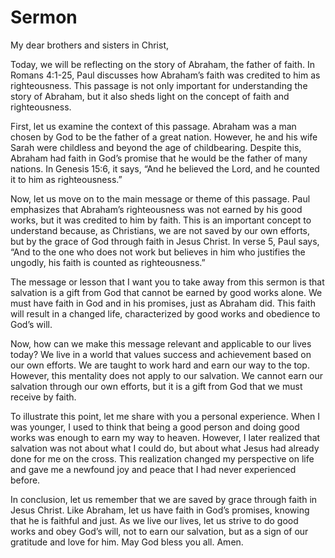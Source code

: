 # Sermon

My dear brothers and sisters in Christ,

Today, we will be reflecting on the story of Abraham, the father of faith. In Romans 4:1-25, Paul discusses how Abraham’s faith was credited to him as righteousness. This passage is not only important for understanding the story of Abraham, but it also sheds light on the concept of faith and righteousness.

First, let us examine the context of this passage. Abraham was a man chosen by God to be the father of a great nation. However, he and his wife Sarah were childless and beyond the age of childbearing. Despite this, Abraham had faith in God’s promise that he would be the father of many nations. In Genesis 15:6, it says, “And he believed the Lord, and he counted it to him as righteousness.”

Now, let us move on to the main message or theme of this passage. Paul emphasizes that Abraham’s righteousness was not earned by his good works, but it was credited to him by faith. This is an important concept to understand because, as Christians, we are not saved by our own efforts, but by the grace of God through faith in Jesus Christ. In verse 5, Paul says, “And to the one who does not work but believes in him who justifies the ungodly, his faith is counted as righteousness.”

The message or lesson that I want you to take away from this sermon is that salvation is a gift from God that cannot be earned by good works alone. We must have faith in God and in his promises, just as Abraham did. This faith will result in a changed life, characterized by good works and obedience to God’s will.

Now, how can we make this message relevant and applicable to our lives today? We live in a world that values success and achievement based on our own efforts. We are taught to work hard and earn our way to the top. However, this mentality does not apply to our salvation. We cannot earn our salvation through our own efforts, but it is a gift from God that we must receive by faith.

To illustrate this point, let me share with you a personal experience. When I was younger, I used to think that being a good person and doing good works was enough to earn my way to heaven. However, I later realized that salvation was not about what I could do, but about what Jesus had already done for me on the cross. This realization changed my perspective on life and gave me a newfound joy and peace that I had never experienced before.

In conclusion, let us remember that we are saved by grace through faith in Jesus Christ. Like Abraham, let us have faith in God’s promises, knowing that he is faithful and just. As we live our lives, let us strive to do good works and obey God’s will, not to earn our salvation, but as a sign of our gratitude and love for him. May God bless you all. Amen.